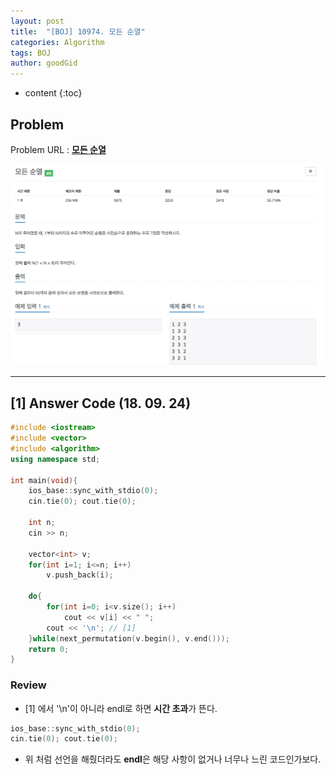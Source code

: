 ```yaml
---
layout: post
title:  "[BOJ] 10974. 모든 순열"
categories: Algorithm
tags: BOJ 
author: goodGid
---
```

* content
{:toc}

## Problem

Problem URL : **[모든 순열](https://www.acmicpc.net/problem/10974)**












![](/assets/img/algorithm/10974_1.png)


---


## [1] Answer Code (18. 09. 24)

``` cpp
#include <iostream>
#include <vector>
#include <algorithm>
using namespace std;

int main(void){
    ios_base::sync_with_stdio(0);
    cin.tie(0); cout.tie(0);
    
    int n;
    cin >> n;
    
    vector<int> v;
    for(int i=1; i<=n; i++)
        v.push_back(i);
    
    do{
        for(int i=0; i<v.size(); i++)
            cout << v[i] << " ";
        cout << '\n'; // [1]
    }while(next_permutation(v.begin(), v.end()));
    return 0;
}
```

### Review

* [1] 에서 '\n'이 아니라 endl로 하면 **시간 초과**가 뜬다.

``` cpp
ios_base::sync_with_stdio(0);
cin.tie(0); cout.tie(0);
```

* 위 처럼 선언을 해줬더라도 **endl**은 해당 사항이 없거나 너무나 느린 코드인가보다.

